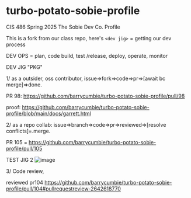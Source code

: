 # turbo-potato-sobie-profile
CIS 486 Spring 2025 The Sobie Dev Co. Profile 

This is a fork from our class repo, here's `<dev jig>` = getting our dev process

DEV OPS = plan, code build, test /release, deploy, operate, monitor

DEV JIG "PKG"

1/ as a outsider, oss contributor, issue=>fork=>code=>pr=>[await bc merge]=>done.

PR 98: https://github.com/barrycumbie/turbo-potato-sobie-profile/pull/98

proof: https://github.com/barrycumbie/turbo-potato-sobie-profile/blob/main/docs/garrett.html

2/ as a repo collab: issue=>branch=>code=>pr=>reviewed=>[resolve conflicts]=.merge.

PR 105 = https://github.com/barrycumbie/turbo-potato-sobie-profile/pull/105

TEST JIG 2
![image](https://github.com/user-attachments/assets/4d52f429-a335-443c-94f5-c4bba8a21f59)

3/ Code review,

reviewed pr104 https://github.com/barrycumbie/turbo-potato-sobie-profile/pull/104#pullrequestreview-2642618770
